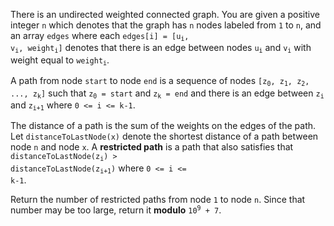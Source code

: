 There is an undirected weighted connected graph. You are given a positive integer `n` which denotes that the graph has `n` nodes labeled from `1` to `n`, and an array `edges` where each <code>edges[i] = [u<sub>i</sub>, v<sub>i</sub>, weight<sub>i</sub>]</code> denotes that there is an edge between nodes <code>u<sub>i</sub></code> and <code>v<sub>i</sub></code> with weight equal to <code>weight<sub>i</sub></code>.

A path from node `start` to node `end` is a sequence of nodes <code>[z<sub>0</sub>, z<sub>1</sub>, z<sub>2</sub>, ..., z<sub>k</sub>]</code> such that <code>z<sub>0</sub> = start</code> and <code>z<sub>k</sub> = end</code> and there is an edge between <code>z<sub>i</sub></code> and <code>z<sub>i+1</sub></code> where `0 <= i <= k-1`.

The distance of a path is the sum of the weights on the edges of the path. Let `distanceToLastNode(x)` denote the shortest distance of a path between node `n` and node `x`. A **restricted path** is a path that also satisfies that <code>distanceToLastNode(z<sub>i</sub>) > distanceToLastNode(z<sub>i+1</sub>)</code> where <code>0 <= i <= k-1</code>.

Return the number of restricted paths from node `1` to node `n`. Since that number may be too large, return it **modulo** <code>10<sup>9</sup> + 7</code>.